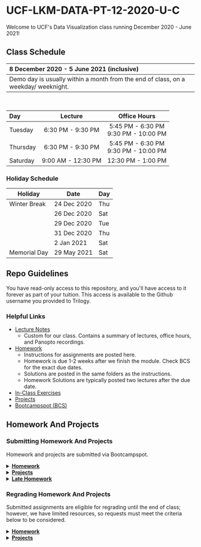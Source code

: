 # UCF-LKM-DATA-PT-12-2020-U-C

Welcome to UCF's Data Visualization class running December 2020 - June 2021! 

## Class Schedule

| 8 December 2020 - 5 June 2021 (inclusive) |
| :--- |
| Demo day is usually within a month from the end of class, on a weekday/ weeknight.|

<br/>

| Day | Lecture | Office Hours |
|:--- | :---: | :---: |
| Tuesday | 6:30 PM - 9:30 PM |  5:45 PM - 6:30 PM<br/>9:30 PM - 10:00 PM |
| Thursday | 6:30 PM - 9:30 PM |  5:45 PM - 6:30 PM<br/>9:30 PM - 10:00 PM |
| Saturday | 9:00 AM - 12:30 PM |  12:30 PM - 1:00 PM |

### Holiday Schedule

| Holiday | Date | Day |
|--- | ---| --- |
| Winter Break | 24 Dec 2020 | Thu |
|  | 26 Dec 2020 | Sat |
|  | 29 Dec 2020 | Tue |
|  | 31 Dec 2020 | Thu |
|  | 2 Jan 2021 | Sat |
| Memorial Day | 29 May 2021 | Sat |

## Repo Guidelines

You have read-only access to this repository, and you'll have access to it forever as part of your tuition. This access is available to the Github username you provided to Trilogy.

### Helpful Links

* [Lecture Notes](Lectures/00-Lecture-Overview.md) 
    * Custom for our class. Contains a summary of lectures, office hours, and Panopto recordings.
* [Homework](Homework)
    * Instructions for assignments are posted here.
    * Homework is due 1-2 weeks after we finish the module. Check BCS for the exact due dates.
    * Solutions are posted in the same folders as the instructions.
    * Homework Solutions are typically posted two lectures after the due date.
* [In-Class Exercises](Lectures)
* [Projects](Projects)
* [Bootcampspot (BCS)](https://www.bootcampspot.com/)

## Homework And Projects

### Submitting Homework And Projects

Homework and projects are submitted via Bootcampspot.


<details><summary><strong><u>Homework</u></strong></summary>

<br/>

You are allowed to skip up to 2 homeworks in Homework 1-20. Homework must recieve a grade higher than Incomplete to count towards your cert. 

Homeworks 21 and 22 are optional whether you skip other assignments or not.

For each homework, you are expected to make a new repository on Github unless otherwise noted in the instructions. Repositories should show frequent commits to help us see that you are using and learning git. 

<strong>Warning:</strong> Repositories with only 1 giant commit at the deadline are potential plagiarism flags, so it's best to commit early and often! Plus, you can easily revert to any previous commit in case things go awry, so don't worry about overwriting your work.

You can edit your homework after you've turned it in, but you should stop pushing commits to your repo at the deadline. Work edited after the deadline may not be seen by the grader.

Links to your homework's Github Website (i.e. https://github.com/yourUsername/yourHomeworkRepo) should be added to the appropriate coursework page on Bootcampspot. If you turn in your homework before the dealine, BCS will send it to Central Grading.

Grades are somewhat subjective depending on the grader, but typically standard at the letter-grade level. Check the provided rubrics to see how your scores are calculated, and bring any questions or concerns to your instructional team.

After your homework is graded, you can do anything you like with the repos. We recommend sprucing them up and showcasing your favorites on a portfolio page!
</details>

<details><summary><strong><u>Projects</u></strong></summary>
<br/>

For projects, all group members should submit the same links. All contributing group members will receive the same grade.

You are not allowed to skip any projects. In order to pass and recieve your cert, all projects must have a passing grade (D- or higher).

Submit the following links to BCS:

* A link to your presentation slides
* A link to your deployed website (does not apply to Project 1)
* <strong>Required</strong>: A link to your team's Github repository. All group members must make commits to your team repo.
* A link to your project writeup.

The non-required links are optional if you did not complete them. All team members should submit the same links.

With the exception of the final project, project presentations are not recorded.

</details>

<details><summary><strong><u>Late Homework</u></strong></summary>

<br/>

We recommend posting your link early to BCS early to avoid grading delays. You can even post it as soon as your make your repo!

If you add your link to BCS even a minute late, your homework will be considered late.

There is no grading penalty for late homework. However, late homework is not sent to Central Grading automatically - we have to manually request it. This can lead to grading delays.

To turn in your homework late, add your link to BCS as normal and contact your instructional staff (Sondra, TA1, TA2(?)) to request your homework be regraded.

Please turn in homework no later than 2 weeks before class ends. Grading delays near the end of class may delay your certificate.

Don't hesitate to reach out if you're behind or have questions. We're here for you, and our goal is your success!
</details>


### Regrading Homework And Projects

Submitted assignments are eligible for regrading until the end of class; however, we have limited resources, so requests must meet the criteria below to be considered.

<details><summary><strong><u>Homework</u></strong></summary>

<br/>

You can request a regrade on your homework if you have modified your homework based on the grader's feedback. We will not accept regrade requests if you have an A+; lower grades are eligible, but requests will be at the discretion of your instructional team. (We're generally pretty open to homework regrades though.)

Before requesting a regrade, write a short note explaining what you changed on Bootcampspot so the next grader understands why your work is being regraded. You must add this note to the BCS feedback thread for assignment.

To request your regrade, send a group slack message to Sondra, Bay, and Josh. You must leave a note on your BCS homework page first - we'll bounce the request back if you haven't.

</details>

<details><summary><strong><u>Projects</u></strong></summary>

<br/>

Project regrades can be requested by any **non**-ANP (active non-participatory) students. If you are no longer eligible for a certificate, you cannot request a regrade.

There is one case where we will guarantee a regrade:

> You received a failing grade (F or incomplete) on your project and have fixed your submission so it can pass. We will always regrade these requests.

Otherwise, regrades are at the discretion of the person who graded your project. Generally, we’re more likely to accept regrade requests if:

* You were missing major parts of the project that you needed to actually create (i.e. forgetting to write a report)
  <br/>OR
* You’ve made substantial changes based on our feedback.

If we’re too backed up on other tasks, regrading projects will need to wait.

If you’d like your project regraded, send us a request over slack explaining why and what you’ve changed.
</details>
